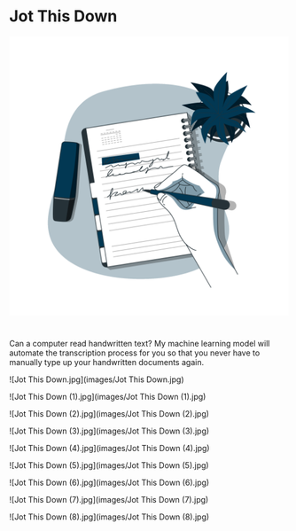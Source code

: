 # Jot This Down

![Notes-bro.png](images/Notes-bro.png)

# 

Can a computer read handwritten text? My machine learning model will automate the transcription process for you so that you never have to manually type up your handwritten documents again.

![Jot This Down.jpg](images/Jot This Down.jpg)

![Jot This Down (1).jpg](images/Jot This Down (1).jpg)

![Jot This Down (2).jpg](images/Jot This Down (2).jpg)

![Jot This Down (3).jpg](images/Jot This Down (3).jpg)

![Jot This Down (4).jpg](images/Jot This Down (4).jpg)

![Jot This Down (5).jpg](images/Jot This Down (5).jpg)

![Jot This Down (6).jpg](images/Jot This Down (6).jpg)

![Jot This Down (7).jpg](images/Jot This Down (7).jpg)

![Jot This Down (8).jpg](images/Jot This Down (8).jpg)
